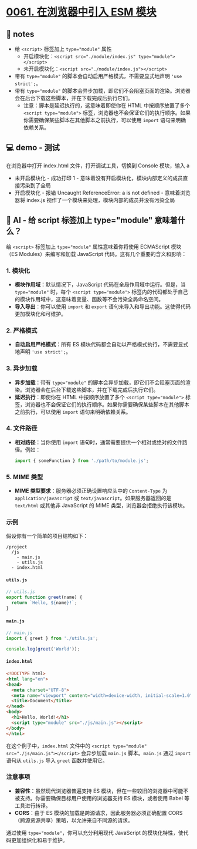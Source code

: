 # [0061. 在浏览器中引入 ESM 模块](https://github.com/Tdahuyou/TNotes.html-css-js/tree/main/notes/0061.%20%E5%9C%A8%E6%B5%8F%E8%A7%88%E5%99%A8%E4%B8%AD%E5%BC%95%E5%85%A5%20ESM%20%E6%A8%A1%E5%9D%97)


## 📒 notes

- 给 `<script>` 标签加上 `type="module"` 属性
  - 开启模块化：`<script src="./module/index.js" type="module"></script>`
  - 未开启模块化：`<script src="./module/index.js"></script>`
- 带有 `type="module"` 的脚本会自动启用严格模式，不需要显式地声明 `'use strict';`。
- 带有 `type="module"` 的脚本会异步加载，即它们不会阻塞页面的渲染。浏览器会在后台下载这些脚本，并在下载完成后执行它们。
  - 注意：脚本是延迟执行的，这意味着即使你在 HTML 中按顺序放置了多个 `<script type="module">` 标签，浏览器也不会保证它们的执行顺序。如果你需要确保某些脚本在其他脚本之前执行，可以使用 `import` 语句来明确依赖关系。

## 💻 demo - 测试

在浏览器中打开 index.html 文件，打开调试工具，切换到 Console 模块，输入 a

- 未开启模块化 - 成功打印 1 - 意味着没有开启模块化，模块内部定义的成员直接污染到了全局
- 开启模块化 - 报错 Uncaught ReferenceError: a is not defined - 意味着浏览器将 index.js 视作了一个模块来处理，模块内部的成员并没有污染全局

## 🤖 AI - 给 script 标签加上 type="module" 意味着什么？

给 `<script>` 标签加上 `type="module"` 属性意味着你将使用 ECMAScript 模块（ES Modules）来编写和加载 JavaScript 代码。这有几个重要的含义和影响：

### 1. 模块化
- **模块作用域**：默认情况下，JavaScript 代码在全局作用域中运行。但是，当 `type="module"` 时，每个 `<script type="module">` 标签内的代码都处于自己的模块作用域中，这意味着变量、函数等不会污染全局命名空间。
- **导入导出**：你可以使用 `import` 和 `export` 语句来导入和导出功能。这使得代码更加模块化和可维护。

### 2. 严格模式
- **自动启用严格模式**：所有 ES 模块代码都会自动以严格模式执行，不需要显式地声明 `'use strict';`。

### 3. 异步加载
- **异步加载**：带有 `type="module"` 的脚本会异步加载，即它们不会阻塞页面的渲染。浏览器会在后台下载这些脚本，并在下载完成后执行它们。
- **延迟执行**：即使你在 HTML 中按顺序放置了多个 `<script type="module">` 标签，浏览器也不会保证它们的执行顺序。如果你需要确保某些脚本在其他脚本之前执行，可以使用 `import` 语句来明确依赖关系。

### 4. 文件路径
- **相对路径**：当你使用 `import` 语句时，通常需要提供一个相对或绝对的文件路径。例如：
  ```javascript
  import { someFunction } from './path/to/module.js';
  ```

### 5. MIME 类型
- **MIME 类型要求**：服务器必须正确设置响应头中的 `Content-Type` 为 `application/javascript` 或 `text/javascript`。如果服务器返回的是 `text/html` 或其他非 JavaScript 的 MIME 类型，浏览器会拒绝执行该模块。

### 示例

假设你有一个简单的项目结构如下：
```
/project
  /js
    - main.js
    - utils.js
  - index.html
```

#### `utils.js`
```javascript
// utils.js
export function greet(name) {
  return `Hello, ${name}!`;
}
```

#### `main.js`
```javascript
// main.js
import { greet } from './utils.js';

console.log(greet('World'));
```

#### `index.html`
```html
<!DOCTYPE html>
<html lang="en">
<head>
  <meta charset="UTF-8">
  <meta name="viewport" content="width=device-width, initial-scale=1.0">
  <title>Document</title>
</head>
<body>
  <h1>Hello, World!</h1>
  <script type="module" src="./js/main.js"></script>
</body>
</html>
```

在这个例子中，`index.html` 文件中的 `<script type="module" src="./js/main.js"></script>` 会异步加载 `main.js` 脚本。`main.js` 通过 `import` 语句从 `utils.js` 导入 `greet` 函数并使用它。

### 注意事项
- **兼容性**：虽然现代浏览器普遍支持 ES 模块，但在一些较旧的浏览器中可能不被支持。你需要确保目标用户使用的浏览器支持 ES 模块，或者使用 Babel 等工具进行转译。
- **CORS**：由于 ES 模块的加载是跨源请求，因此服务器必须正确配置 CORS（跨源资源共享）策略，以允许来自不同源的请求。

通过使用 `type="module"`，你可以充分利用现代 JavaScript 的模块化特性，使代码更加组织化和易于维护。
